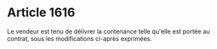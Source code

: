 # Article 1616

Le vendeur est tenu de délivrer la contenance telle qu'elle est portée au contrat, sous les modifications ci-après exprimées.